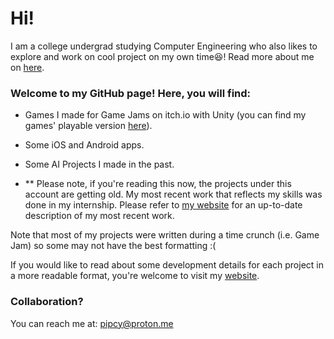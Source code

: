 # Hi!

I am a college undergrad studying Computer Engineering who also likes to explore and work on cool project on my own time😆! Read more about me on [here](https://pippipi.com).

### Welcome to my GitHub page! Here, you will find:

- Games I made for Game Jams on itch.io with Unity (you can find my games' playable version [here](https://pipcy.itch.io)).
- Some iOS and Android apps.
- Some AI Projects I made in the past.

- ** Please note, if you're reading this now, the projects under this account are getting old. My most recent work that reflects my skills was done in my internship. Please refer to [my website](https://pippipi.com) for an up-to-date description of my most recent work.

Note that most of my projects were written during a time crunch (i.e. Game Jam) so some may not have the best formatting :(

If you would like to read about some development details for each project in a more readable format, you're welcome to visit my [website](https://pippipi.com).

### Collaboration?
You can reach me at: pipcy@proton.me
<!--
**Pipcy/Pipcy** is a ✨ _special_ ✨ repository because its `README.md` (this file) appears on your GitHub profile.

Here are some ideas to get you started:

- 🔭 I’m currently working on ...
- 🌱 I’m currently learning ...
- 👯 I’m looking to collaborate on ...
- 🤔 I’m looking for help with ...
- 💬 Ask me about ...
- 📫 How to reach me: ...
- 😄 Pronouns: ...
- ⚡ Fun fact: ...
-->
